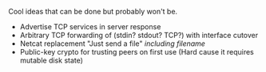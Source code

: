 Cool ideas that can be done but probably won't be.

- Advertise TCP services in server response
- Arbitrary TCP forwarding of (stdin? stdout? TCP?) with interface cutover
- Netcat replacement "Just send a file" _including filename_
- Public-key crypto for trusting peers on first use (Hard cause it requires mutable disk state)
